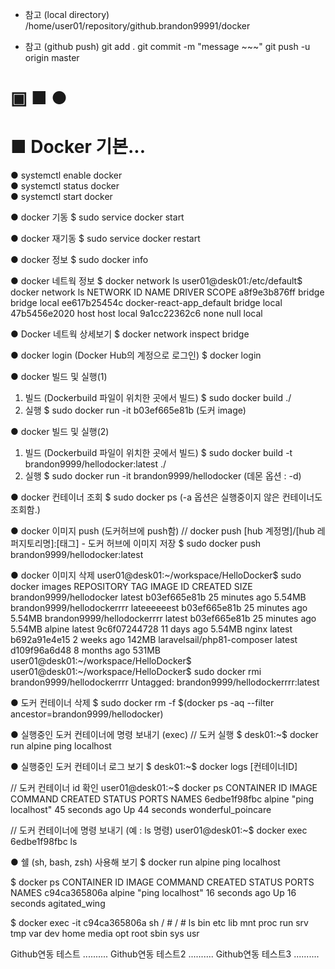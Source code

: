 
* 참고 (local directory)
/home/user01/repository/github.brandon99991/docker

* 참고 (github push)
git add .
git commit -m "message ~~~"
git push -u origin master

▣ ■ ●
==============================
■ Docker 기본...
==============================
● systemctl enable docker  
● systemctl status docker  
● systemctl start docker  


● docker 기동
  $ sudo service docker start

● docker 재기동
  $ sudo service docker restart

● docker 정보
  $ sudo docker info

● docker 네트웍 정보
  $ docker network ls
    user01@desk01:/etc/default$ docker network ls
    NETWORK ID     NAME                       DRIVER    SCOPE
    a8f9e3b876ff   bridge                     bridge    local
    ee617b25454c   docker-react-app_default   bridge    local
    47b5456e2020   host                       host      local
    9a1cc22362c6   none                       null      local  

● Docker 네트웍 상세보기
  $ docker network inspect bridge

● docker login (Docker Hub의 계정으로 로그인)
  $ docker login

● docker 빌드 및 실행(1)
1) 빌드 (Dockerbuild 파일이 위치한 곳에서 빌드)
  $ sudo docker build ./
2) 실행
  $ sudo docker run -it b03ef665e81b (도커 image)

● docker 빌드 및 실행(2)
1) 빌드 (Dockerbuild 파일이 위치한 곳에서 빌드)
  $ sudo docker build -t brandon9999/hellodocker:latest ./
2) 실행
  $ sudo docker run -it brandon9999/hellodocker  (데몬 옵션 : -d)

● docker 컨테이너 조회
  $ sudo docker ps  (-a 옵션은 실행중이지 않은 컨테이너도 조회함.)

● docker 이미지 push (도커허브에 push함)
  // docker push [hub 계정명]/[hub 레퍼지토리명]:[태그] - 도커 허브에 이미지 저장
  $ sudo docker push brandon9999/hellodocker:latest

● docker 이미지 삭제
user01@desk01:~/workspace/HelloDocker$ sudo docker images
REPOSITORY                   TAG           IMAGE ID       CREATED          SIZE
brandon9999/hellodocker      latest        b03ef665e81b   25 minutes ago   5.54MB
brandon9999/hellodockerrrr   lateeeeeest   b03ef665e81b   25 minutes ago   5.54MB
brandon9999/hellodockerrrr   latest        b03ef665e81b   25 minutes ago   5.54MB
alpine                       latest        9c6f07244728   11 days ago      5.54MB
nginx                        latest        b692a91e4e15   2 weeks ago      142MB
laravelsail/php81-composer   latest        d109f96a6d48   8 months ago     531MB
user01@desk01:~/workspace/HelloDocker$ 
user01@desk01:~/workspace/HelloDocker$ sudo docker rmi brandon9999/hellodockerrrr
Untagged: brandon9999/hellodockerrrr:latest

● 도커 컨테이너 삭제 
  $ sudo docker rm -f $(docker ps -aq --filter ancestor=brandon9999/hellodocker)

● 실행중인 도커 컨테이너에 명령 보내기 (exec)
  // 도커 실행
  $ desk01:~$ docker run alpine ping localhost

● 실행중인 도커 컨테이너 로그 보기
  $ desk01:~$ docker logs [컨테이너ID]

  // 도커 컨테이너 id 확인
  user01@desk01:~$ docker ps
  CONTAINER ID   IMAGE     COMMAND            CREATED          STATUS          PORTS     NAMES
  6edbe1f98fbc   alpine    "ping localhost"   45 seconds ago   Up 44 seconds             wonderful_poincare

  // 도커 컨테이너에 명령 보내기 (예 : ls 명령)
  user01@desk01:~$ docker exec 6edbe1f98fbc ls

● 쉘 (sh, bash, zsh) 사용해 보기
  $ docker run alpine ping localhost

  $ docker ps
  CONTAINER ID   IMAGE     COMMAND            CREATED          STATUS          PORTS     NAMES
  c94ca365806a   alpine    "ping localhost"   16 seconds ago   Up 16 seconds             agitated_wing

  $ docker exec -it c94ca365806a sh
  / # 
  / # ls
  bin    etc    lib    mnt    proc   run    srv    tmp    var
  dev    home   media  opt    root   sbin   sys    usr

  Github연동 테스트 ..........
  Github연동 테스트2 ..........
  Github연동 테스트3 ..........

